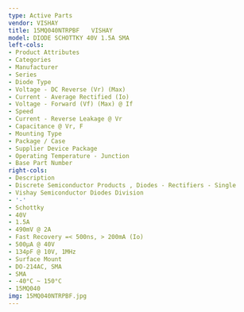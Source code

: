 ```yaml
---
type: Active Parts
vendor: VISHAY
title: 15MQ040NTRPBF　　VISHAY
model: DIODE SCHOTTKY 40V 1.5A SMA
left-cols:
- Product Attributes
- Categories
- Manufacturer
- Series
- Diode Type
- Voltage - DC Reverse (Vr) (Max)
- Current - Average Rectified (Io)
- Voltage - Forward (Vf) (Max) @ If
- Speed
- Current - Reverse Leakage @ Vr
- Capacitance @ Vr, F
- Mounting Type
- Package / Case
- Supplier Device Package
- Operating Temperature - Junction
- Base Part Number
right-cols:
- Description
- Discrete Semiconductor Products , Diodes - Rectifiers - Single
- Vishay Semiconductor Diodes Division
- '-'
- Schottky
- 40V
- 1.5A
- 490mV @ 2A
- Fast Recovery =< 500ns, > 200mA (Io)
- 500µA @ 40V
- 134pF @ 10V, 1MHz
- Surface Mount
- DO-214AC, SMA
- SMA
- -40°C ~ 150°C
- 15MQ040
img: 15MQ040NTRPBF.jpg
---
```

